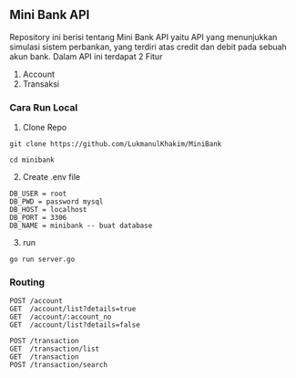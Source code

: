 ## Mini Bank API

Repository ini berisi tentang Mini Bank API yaitu API yang menunjukkan simulasi sistem perbankan, yang terdiri atas credit dan debit pada sebuah akun bank.
Dalam API ini terdapat 2 Fitur 
1. Account
2. Transaksi

### Cara Run Local

1. Clone Repo
```
git clone https://github.com/LukmanulKhakim/MiniBank

cd minibank
```
2. Create .env file
```
DB_USER = root
DB_PWD = password mysql
DB_HOST = localhost
DB_PORT = 3306
DB_NAME = minibank -- buat database

```
3. run 
```
go run server.go
```

### Routing
```
POST /account
GET  /account/list?details=true
GET  /account/:account_no
GET  /account/list?details=false

POST /transaction
GET  /transaction/list
GET  /transaction
POST /transaction/search
```
